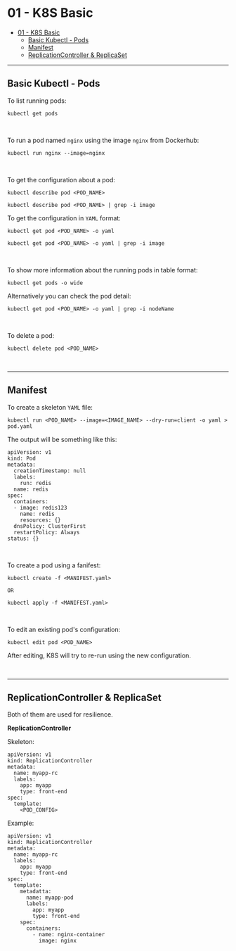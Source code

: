 # 01 - K8S Basic

- [01 - K8S Basic](#01---k8s-basic)
  - [Basic Kubectl - Pods](#basic-kubectl---pods)
  - [Manifest](#manifest)
  - [ReplicationController & ReplicaSet](#replicationcontroller--replicaset)

----

## Basic Kubectl - Pods

To list running pods:

```
kubectl get pods
```

<br/>

To run a pod named `nginx` using the image `nginx` from Dockerhub:

```
kubectl run nginx --image=nginx
```

<br/>

To get the configuration about a pod:

```
kubectl describe pod <POD_NAME>

kubectl describe pod <POD_NAME> | grep -i image
```

To get the configuration in `YAML` format:

```
kubectl get pod <POD_NAME> -o yaml

kubectl get pod <POD_NAME> -o yaml | grep -i image
```

<br/>

To show more information about the running pods in table format:

```
kubectl get pods -o wide
```

Alternatively you can check the pod detail:

```
kubectl get pod <POD_NAME> -o yaml | grep -i nodeName
```

<br/>

To delete a pod:

```
kubectl delete pod <POD_NAME>
```

<br/>

---

## Manifest

To create a skeleton `YAML` file:

```
kubectl run <POD_NAME> --image=<IMAGE_NAME> --dry-run=client -o yaml > pod.yaml
```

The output will be something like this:

```
apiVersion: v1
kind: Pod
metadata:
  creationTimestamp: null
  labels:
    run: redis
  name: redis
spec:
  containers:
  - image: redis123
    name: redis
    resources: {}
  dnsPolicy: ClusterFirst
  restartPolicy: Always
status: {}
```

<br/>

To create a pod using a fanifest:

```
kubectl create -f <MANIFEST.yaml>

OR

kubectl apply -f <MANIFEST.yaml>
```

<br/>

To edit an existing pod's configuration:

```
kubectl edit pod <POD_NAME>
```

After editing, K8S will try to re-run using the new configuration.

<br/>

---

## ReplicationController & ReplicaSet

Both of them are used for resilience.

**ReplicationController**

Skeleton:

```
apiVersion: v1
kind: ReplicationController
metadata:
  name: myapp-rc
  labels:
    app: myapp
    type: front-end
spec:
  template:
    <POD_CONFIG>
```

Example:
```
apiVersion: v1
kind: ReplicationController
metadata:
  name: myapp-rc
  labels:
    app: myapp
    type: front-end
spec:
  template:
    metadatta:  
      name: myapp-pod
      labels:
        app: myapp
        type: front-end
    spec:
      containers:
        - name: nginx-container
          image: nginx
```